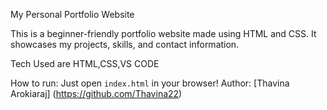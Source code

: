 My Personal Portfolio Website

This is a beginner-friendly portfolio website made using HTML and CSS. It showcases my projects, skills, and contact information.

Tech Used are HTML,CSS,VS CODE

How to run:
Just open `index.html` in your browser!
Author:
[Thavina Arokiaraj]  (https://github.com/Thavina22)



 
 

